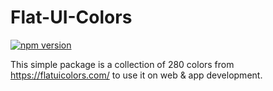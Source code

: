 # Flat-UI-Colors

[![npm version](https://badge.fury.io/js/ui-flat-colors.svg)](https://badge.fury.io/for/js/ui-flat-colors)

This simple package is a collection of 280 colors from https://flatuicolors.com/ to use it on web &amp; app development.
